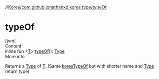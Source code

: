 //[Kores](../index.md)/[com.github.jonathanxd.kores.type](index.md)/[typeOf](type-of.md)



# typeOf  
[jvm]  
Content  
inline fun <[T](type-of.md)> [typeOf](type-of.md)(): [Type](https://docs.oracle.com/javase/8/docs/api/java/lang/reflect/Type.html)  
More info  


Returns a [Type](https://docs.oracle.com/javase/8/docs/api/java/lang/reflect/Type.html) of [T](type-of.md). (Same [koresTypeOf](kores-type-of.md) but with shorter name and [Type](https://docs.oracle.com/javase/8/docs/api/java/lang/reflect/Type.html) return type)

  



